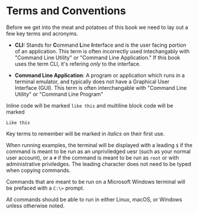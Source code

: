 # Terms and Conventions

Before we get into the meat and potatoes of this book we need to lay out a few key terms and
acronyms.

* **CLI:** Stands for **C**ommand **L**ine **I**nterface and is the user facing portion of an
  application. This term is often incorrectly used intechangably with "Command Line Utility"  or
  "Command Line Application." If this book uses the term CLI, it's refering *only* to the interface.

* **Command Line Application**: A program or application which runs in a terminal emulator, and
  typically does not have a Graphical User Interface (GUI). This term is often interchangable with
  "Command Line Utility" or "Command Line Program"

Inline code will be marked `like this` and multiline block code will be marked

```
Like this
```

Key terms to remember will be marked in *italics* on their first use.

When running examples, the terminal will be displayed with a leading `$` if the command is meant to
be run as an unpriviledged uesr (such as your normal user account), or a `#` if the command is meant
to be run as `root` or with administrative priviledges. The leading character does not need to be
typed when copying commands.

Commands that are meant to be run on a Microsoft Windows terminal will be prefaced with a `C:\>`
prompt.

All commands should be able to run in either Linux, macOS, or Windows unless otherwise noted.
